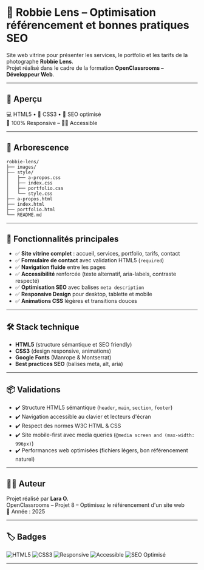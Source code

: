 # 📸 Robbie Lens – Optimisation référencement et bonnes pratiques SEO

Site web vitrine pour présenter les services, le portfolio et les tarifs de la photographe **Robbie Lens**.  
Projet réalisé dans le cadre de la formation **OpenClassrooms – Développeur Web**.

---

## 📸 Aperçu

💻 HTML5 • 🎨 CSS3 • 🚀 SEO optimisé  
📱 100% Responsive – 🧑‍🦯 Accessible

---

## 📁 Arborescence

```
robbie-lens/
├── images/
├── style/
│   ├── a-propos.css
│   ├── index.css
│   ├── portfolio.css
│   └── style.css
├── a-propos.html
├── index.html
├── portfolio.html
└── README.md
```

---

## 🔧 Fonctionnalités principales

- ✅ **Site vitrine complet** : accueil, services, portfolio, tarifs, contact
- ✅ **Formulaire de contact** avec validation HTML5 (`required`)
- ✅ **Navigation fluide** entre les pages
- ✅ **Accessibilité** renforcée (texte alternatif, aria-labels, contraste respecté)
- ✅ **Optimisation SEO** avec balises `meta description`
- ✅ **Responsive Design** pour desktop, tablette et mobile
- ✅ **Animations CSS** légères et transitions douces

---

## 🛠️ Stack technique

- **HTML5** (structure sémantique et SEO friendly)
- **CSS3** (design responsive, animations)
- **Google Fonts** (Manrope & Montserrat)
- **Best practices SEO** (balises meta, alt, aria)

---

## 📦 Validations

- ✔️ Structure HTML5 sémantique (`header`, `main`, `section`, `footer`)
- ✔️ Navigation accessible au clavier et lecteurs d'écran
- ✔️ Respect des normes W3C HTML & CSS
- ✔️ Site mobile-first avec media queries (`@media screen and (max-width: 996px)`)
- ✔️ Performances web optimisées (fichiers légers, bon référencement naturel)

---

## 👩‍💻 Auteur

Projet réalisé par **Lara O.**  
OpenClassrooms – Projet 8 – Optimisez le référencement d'un site web  
📆 Année : 2025

---

## 🏷️ Badges

![HTML5](https://img.shields.io/badge/HTML5-E34F26?style=flat-square&logo=html5&logoColor=white)
![CSS3](https://img.shields.io/badge/CSS3-1572B6?style=flat-square&logo=css3&logoColor=white)
![Responsive](https://img.shields.io/badge/Responsive%20Design-%2300C7B7?style=flat-square)
![Accessible](https://img.shields.io/badge/Accessibilit%C3%A9-AA-blue?style=flat-square)
![SEO Optimisé](https://img.shields.io/badge/SEO-Optimis%C3%A9-green?style=flat-square)

---
